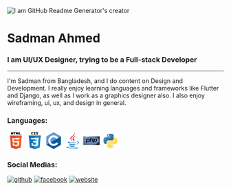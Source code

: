 ![I am GitHub Readme Generator's creator](https://github.com/Sadman-Ahmed/sadman-ahmed/blob/master/banner.png)
# Sadman Ahmed
### I am UI/UX Designer, trying to be a Full-stack Developer
<hr>

I'm Sadman from Bangladesh, and I do content on Design and Development. I really enjoy learning languages and frameworks like Flutter and  Django, as well as I work as a graphics designer also. I also enjoy wireframing, ui, ux, and design in general.


### Languages:
<p>
    <img src="https://raw.githubusercontent.com/devicons/devicon/master/icons/html5/html5-original-wordmark.svg" alt="html5" width="40" height="40"/>
    <img src="https://raw.githubusercontent.com/devicons/devicon/master/icons/css3/css3-original-wordmark.svg" alt="css3" width="40" height="40"/>
    <img src="https://raw.githubusercontent.com/devicons/devicon/master/icons/c/c-original.svg" alt="c" width="40" height="40"/>
    <img src="https://raw.githubusercontent.com/devicons/devicon/master/icons/java/java-original.svg" alt="java" width="40" height="40"/>
    <img src="https://raw.githubusercontent.com/devicons/devicon/master/icons/php/php-original.svg" alt="php" width="40" height="40"/>
    <img src="https://raw.githubusercontent.com/devicons/devicon/master/icons/python/python-original.svg" alt="python" width="40" height="40"/>
</p>

### Social Medias:
[<img src='https://cdn.jsdelivr.net/npm/simple-icons@3.0.1/icons/github.svg' alt='github' height='30'>](https://github.com/sadman-ahmed)  [<img src='https://cdn.jsdelivr.net/npm/simple-icons@3.0.1/icons/facebook.svg' alt='facebook' height='30'>](https://www.facebook.com/sdmn.ahmd)  [<img src='https://cdn.jsdelivr.net/npm/simple-icons@3.0.1/icons/icloud.svg' alt='website' height='30'>](https://sadman-ahmed.github.io)  



<!--
**Sadman-Ahmed/sadman-ahmed** is a ✨ _special_ ✨ repository because its `README.md` (this file) appears on your GitHub profile.

Here are some ideas to get you started:

- 🔭 I’m currently working on ...
- 🌱 I’m currently learning ...
- 👯 I’m looking to collaborate on ...
- 🤔 I’m looking for help with ...
- 💬 Ask me about ...
- 📫 How to reach me: ...
- 😄 Pronouns: ...
- ⚡ Fun fact: ...
-->
